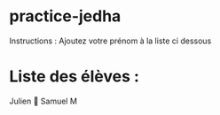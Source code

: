 # practice-jedha
Instructions : Ajoutez votre prénom à la liste ci dessous

# Liste des élèves :
Julien 🦾 
Samuel M
